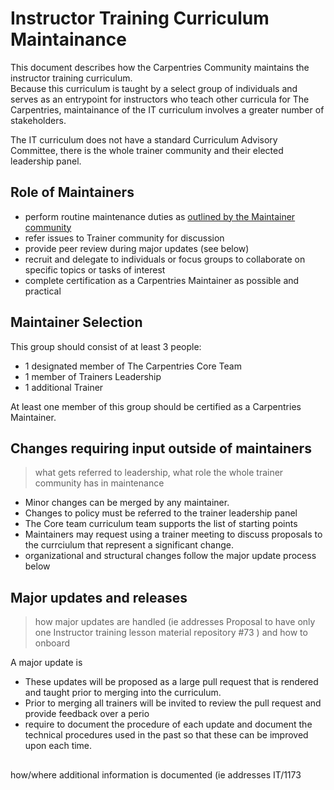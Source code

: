 # Instructor Training Curriculum Maintainance

This document describes how the Carpentries Community maintains the instructor training curriculum.  
Because this curriculum is taught by a select group of individuals and serves as an entrypoint for 
instructors who teach other curricula for The Carpentries, maintainance of the IT curriculum involves
a greater number of stakeholders.  

The IT curriculum does not have a standard Curriculum Advisory Committee, there is the whole trainer 
community and their elected leadership panel. 

## Role of Maintainers 

- perform routine maintenance duties as [outlined by the Maintainer community](https://carpentries.github.io/maintainer-onboarding/05-communicate-advisors/index.html)
- refer issues to Trainer community for discussion
- provide peer review during major updates (see below)
- recruit and delegate to individuals or focus groups to collaborate on specific topics or tasks of interest
- complete certification as a Carpentries Maintainer as possible and practical

## Maintainer Selection

This group should consist of at least 3 people:
- 1 designated member of The Carpentries Core Team
- 1 member of Trainers Leadership
- 1 additional Trainer

At least one member of this group should be certified as a Carpentries Maintainer. 

## Changes requiring input outside of maintainers

> what gets referred to leadership,
> what role the whole trainer community has in maintenance

- Minor changes can be merged by any maintainer. 
- Changes to policy must be referred to the trainer leadership panel
- The Core team curriculum team supports the list of starting points
- Maintainers may request using a trainer meeting to discuss proposals to the currciulum that 
  represent a significant change. 
- organizational and structural changes follow the major update process below


## Major updates and releases

> how major updates are handled (ie addresses Proposal to have only one Instructor training lesson material repository #73 ) and how to onboard

A major update is <definition here> 
  
- These updates will be proposed as a large pull request that is rendered and taught prior to
merging into the curriculum. 
- Prior to merging all trainers will be invited to review the pull request and provide feedback
over a perio
- require to document the procedure of each update and document the technical procedures used in the past so that these can be improved upon each time. 
##
how/where additional information is documented (ie addresses IT/1173
